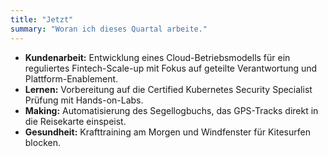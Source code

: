 ```yaml
---
title: "Jetzt"
summary: "Woran ich dieses Quartal arbeite."
---
```


- **Kundenarbeit:** Entwicklung eines Cloud-Betriebsmodells für ein reguliertes Fintech-Scale-up mit Fokus auf geteilte Verantwortung und Plattform-Enablement.
- **Lernen:** Vorbereitung auf die Certified Kubernetes Security Specialist Prüfung mit Hands-on-Labs.
- **Making:** Automatisierung des Segellogbuchs, das GPS-Tracks direkt in die Reisekarte einspeist.
- **Gesundheit:** Krafttraining am Morgen und Windfenster für Kitesurfen blocken.
